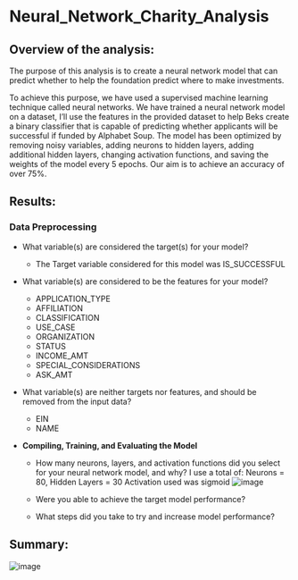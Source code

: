# Neural_Network_Charity_Analysis
## **Overview of the analysis**: 
 The purpose of this analysis is to create a neural network model that can predict whether to help the foundation predict where to make investments.

To achieve this purpose, we have used a supervised machine learning technique called neural networks. We have trained a neural network model on a dataset, I’ll use the features in the provided dataset to help Beks create a binary classifier that is capable of predicting whether applicants will be successful if funded by Alphabet Soup. The model has been optimized by removing noisy variables, adding neurons to hidden layers, adding additional hidden layers, changing activation functions, and saving the weights of the model every 5 epochs. Our aim is to achieve an accuracy of over 75%.

## **Results**: 
### **Data Preprocessing**

   - What variable(s) are considered the target(s) for your model?
   
     - The Target variable considered for this model was IS_SUCCESSFUL
     
   - What variable(s) are considered to be the features for your model?
        - APPLICATION_TYPE
        - AFFILIATION
        - CLASSIFICATION
        - USE_CASE
        - ORGANIZATION
        - STATUS
        - INCOME_AMT
        - SPECIAL_CONSIDERATIONS
        - ASK_AMT
        
   - What variable(s) are neither targets nor features, and should be removed from the input data?
        - EIN 
        - NAME
  - **Compiling, Training, and Evaluating the Model**
       - How many neurons, layers, and activation functions did you select for your neural network model, and why?
       I use a total of:
       Neurons = 80, Hidden Layers = 30 Activation used was sigmoid
       ![image](https://user-images.githubusercontent.com/112348240/221383749-21bf23b3-2bb0-4d7d-8c6f-f32ab5b513e9.png)

       - Were you able to achieve the target model performance?
       - What steps did you take to try and increase model performance?

## **Summary**:
![image](https://user-images.githubusercontent.com/112348240/221384315-c4631cfe-5593-4519-8fb0-fd54fb5d2be1.png)
